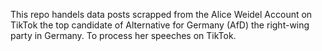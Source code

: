 This repo handels data posts scrapped from the Alice Weidel Account on TikTok the top candidate of Alternative for Germany (AfD) the right-wing party in Germany. To process her speeches on TikTok.

